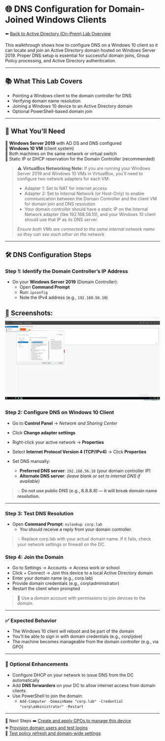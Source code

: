 # 🌐 DNS Configuration for Domain-Joined Windows Clients

⬅️ [Back to Active Directory (On-Prem) Lab Overview](./README.md)

This walkthrough shows how to configure DNS on a Windows 10 client so it can locate and join an Active Directory domain hosted on Windows Server 2019. Proper DNS setup is essential for successful domain joins, Group Policy processing, and Active Directory authentication.

---

## 📚 What This Lab Covers

- Pointing a Windows client to the domain controller for DNS
- Verifying domain name resolution
- Joining a Windows 10 device to an Active Directory domain
- Optional PowerShell-based domain join

---

## 📝 What You’ll Need

🔹 **Windows Server 2019** with AD DS and DNS configured  
🔹 **Windows 10 VM** (client system)  
🔹 Both machines on the same network or virtual switch  
🔹 Static IP or DHCP reservation for the Domain Controller (recommended)
> ⚠️ **VirtualBox Networking Note:**
> If you are running your Windows Server 2019 and Windows 10 VMs in VirtualBox, you’ll need to configure two network adapters for each VM:
> - Adapter 1: Set to NAT for internet access
> - Adapter 2: Set to Internal Network (or Host-Only) to enable communication between the Domain Controller and the client VM for domain join and DNS resolution
> - Your domain controller should have a static IP on the Internal Network adapter (like 192.168.56.10), and your Windows 10 client should use that IP as its DNS server.
>
> *Ensure both VMs are connected to the same internal network name so they can see each other on the network*
---

## 🛠️ DNS Configuration Steps

### Step 1: Identify the Domain Controller’s IP Address

- On your **Windows Server 2019** (Domain Controller):
  - Open **Command Prompt**
  - Run: `ipconfig`
  - Note the IPv4 address (e.g., `192.168.56.10`)

📸 **Screenshots**:
![AD DS Role Overview](/activedirectory/screenshots/ad-forest/01ad-ds-role-overview.png)
---

### Step 2: Configure DNS on Windows 10 Client

- Go to **Control Panel** → *Network and Sharing Center*  
- Click **Change adapter settings**  
- Right-click your active network → **Properties**  
- Select **Internet Protocol Version 4 (TCP/IPv4)** → Click **Properties**

- Set DNS manually:
  - **Preferred DNS server**: `192.168.56.10` (your domain controller IP)
  - **Alternate DNS server**: *(leave blank or set to internal DNS if available)*

> 💡 **Do not use public DNS (e.g., 8.8.8.8) — it will break domain name resolution.**

---

### Step 3: Test DNS Resolution

- Open **Command Prompt**:
```nslookup corp.lab```
  - You should receive a reply from your domain controller.
> 💡 Replace corp.lab with your actual domain name. If it fails, check your network settings or firewall on the DC.

### Step 4: Join the Domain
- Go to Settings → Accounts → Access work or school
- Click + Connect → Join this device to a local Active Directory domain
- Enter your domain name (e.g., corp.lab)
- Provide domain credentials (e.g., corp\administrator)
- Restart the client when prompted
> 🔐 Use a domain account with permissions to join devices to the domain.

---

### ✅ Expected Behavior
- The Windows 10 client will reboot and be part of the domain
- You’ll be able to sign in with domain credentials (e.g., corp\jdoe)
- The machine becomes manageable from the domain controller (e.g., via GPO)

---

### 🔄 Optional Enhancements
- Configure DHCP on your network to issue DNS from the DC automatically
- Add **DNS forwarders** on your DC to allow internet access from domain clients
- Use PowerShell to join the domain:
  - ```Add-Computer -DomainName "corp.lab" -Credential "corp\administrator" -Restart```

--- 

🔗 Next Steps
➡️ [Create and apply GPOs to manage this device](./ou-gpo-management.md)  
➕ [Provision domain users and test logins](./user-group-management.md)  
🧪 [Test policy refresh and domain-wide settings](./active-directory-security.md)

